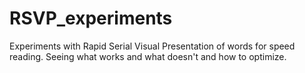 # RSVP_experiments
Experiments with Rapid Serial Visual Presentation of words for speed reading. Seeing what works and what doesn't and how to optimize.
